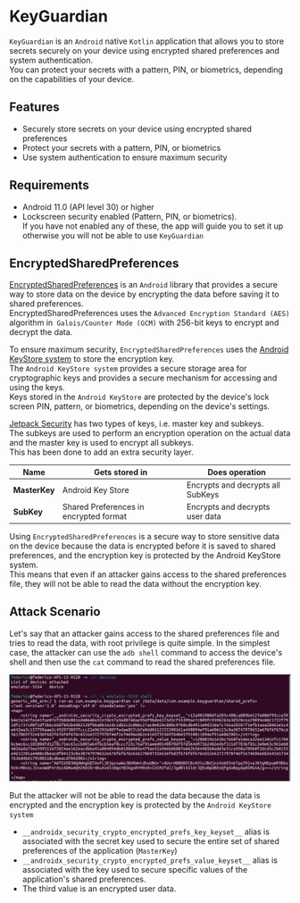# KeyGuardian
`KeyGuardian` is an `Android` native `Kotlin` application that allows you to store secrets securely on your device using encrypted shared preferences and system authentication.  
You can protect your secrets with a pattern, PIN, or biometrics, depending on the capabilities of your device.

## Features
- Securely store secrets on your device using encrypted shared preferences
- Protect your secrets with a pattern, PIN, or biometrics
- Use system authentication to ensure maximum security

## Requirements
- Android 11.0 (API level 30) or higher
- Lockscreen security enabled (Pattern, PIN, or biometrics).  
  If you have not enabled any of these, the app will guide you to set it up otherwise you will not be able to use `KeyGuardian` 

## EncryptedSharedPreferences
[EncryptedSharedPreferences](https://developer.android.com/topic/security/data) is an `Android` library that provides a secure way to store data on the device by encrypting the data before saving it to shared preferences.  
EncryptedSharedPreferences uses the `Advanced Encryption Standard (AES)` algorithm in` Galois/Counter Mode (GCM)` with 256-bit keys to encrypt and decrypt the data.

To ensure maximum security, `EncryptedSharedPreferences` uses the [Android KeyStore system](https://developer.android.com/training/articles/keystore) to store the encryption key.  
The `Android KeyStore system` provides a secure storage area for cryptographic keys and provides a secure mechanism for accessing and using the keys.  
Keys stored in the `Android KeyStore` are protected by the device's lock screen PIN, pattern, or biometrics, depending on the device's settings.

[Jetpack Security](https://developer.android.com/jetpack/androidx/releases/security) has two types of keys, i.e. master key and subkeys.  
The subkeys are used to perform an encryption operation on the actual data and the master key is used to encrypt all subkeys.  
This has been done to add an extra security layer.

| Name          | Gets stored in                         | Does operation                    |
|---------------|----------------------------------------|-----------------------------------|
| **MasterKey** | Android Key Store                      | Encrypts and decrypts all SubKeys | 
| **SubKey**    | Shared Preferences in encrypted format | Encrypts and decrypts user data   |

Using `EncryptedSharedPreferences` is a secure way to store sensitive data on the device because the data is encrypted before it is saved to shared preferences, and the encryption key is protected by the Android KeyStore system.  
This means that even if an attacker gains access to the shared preferences file, they will not be able to read the data without the encryption key.

## Attack Scenario
Let's say that an attacker gains access to the shared preferences file and tries to read the data, with root privilege is quite simple.
In the simplest case, the attacker can use the `adb shell` command to access the device's shell and then use the `cat` command to read the shared preferences file.  

![](./prefs.png)  

But the attacker will not be able to read the data because the data is encrypted and the encryption key is protected by the `Android KeyStore system`
- `__androidx_security_crypto_encrypted_prefs_key_keyset__` alias is associated with the secret key used to secure the entire set of shared preferences of the application (`MasterKey`)
- `__androidx_security_crypto_encrypted_prefs_value_keyset__` alias is associated with the key used to secure specific values of the application's shared preferences.
- The third value is an encrypted user data.
